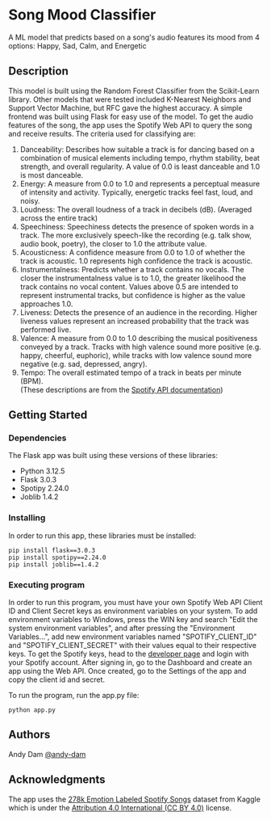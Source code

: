 # Song Mood Classifier

A ML model that predicts based on a song's audio features its mood from 4 options: Happy, Sad, Calm, and Energetic

## Description

This model is built using the Random Forest Classifier from the Scikit-Learn library. Other models that were tested included K-Nearest Neighbors and Support Vector Machine, but RFC gave the highest accuracy. A simple frontend was built using Flask for easy use of the model. To get the audio features of the song, the app uses the Spotify Web API to query the song and receive results. The criteria used for classifying are:

1. Danceability: Describes how suitable a track is for dancing based on a combination of musical elements including tempo, rhythm stability, beat strength, and overall regularity. A value of 0.0 is least danceable and 1.0 is most danceable.
2. Energy: A measure from 0.0 to 1.0 and represents a perceptual measure of intensity and activity. Typically, energetic tracks feel fast, loud, and noisy.
3. Loudness: The overall loudness of a track in decibels (dB). (Averaged across the entire track)
4. Speechiness: Speechiness detects the presence of spoken words in a track. The more exclusively speech-like the recording (e.g. talk show, audio book, poetry), the closer to 1.0 the attribute value.
5. Acousticness: A confidence measure from 0.0 to 1.0 of whether the track is acoustic. 1.0 represents high confidence the track is acoustic.
6. Instrumentalness: Predicts whether a track contains no vocals. The closer the instrumentalness value is to 1.0, the greater likelihood the track contains no vocal content. Values above 0.5 are intended to represent instrumental tracks, but confidence is higher as the value approaches 1.0.
7. Liveness: Detects the presence of an audience in the recording. Higher liveness values represent an increased probability that the track was performed live. 
8. Valence: A measure from 0.0 to 1.0 describing the musical positiveness conveyed by a track. Tracks with high valence sound more positive (e.g. happy, cheerful, euphoric), while tracks with low valence sound more negative (e.g. sad, depressed, angry).
9. Tempo: The overall estimated tempo of a track in beats per minute (BPM).\
(These descriptions are from the [Spotify API documentation](https://developer.spotify.com/documentation/web-api/reference/get-audio-features))

## Getting Started

### Dependencies
The Flask app was built using these versions of these libraries:

* Python 3.12.5
* Flask 3.0.3
* Spotipy 2.24.0
* Joblib 1.4.2

### Installing
In order to run this app, these libraries must be installed:
```
pip install flask==3.0.3
pip install spotipy==2.24.0
pip install joblib==1.4.2
```

### Executing program
In order to run this program, you must have your own Spotify Web API Client ID and Client Secret keys as environment variables on your system. To add environment variables to Windows, press the WIN key and search "Edit the system environment variables", and after pressing the "Environment Variables...", add new environment variables named "SPOTIFY_CLIENT_ID" and "SPOTIFY_CLIENT_SECRET" with their values equal to their respective keys. To get the Spotify keys, head to the [developer page](https://developer.spotify.com/) and login with your Spotify account. After signing in, go to the Dashboard and create an app using the Web API. Once created, go to the Settings of the app and copy the client id and secret.

To run the program, run the app.py file:
```
python app.py
```

## Authors

Andy Dam 
[@andy-dam](https://www.github.com/andy-dam/)


## Acknowledgments

The app uses the [278k Emotion Labeled Spotify Songs](https://www.kaggle.com/datasets/abdullahorzan/moodify-dataset) dataset from Kaggle which is under the [Attribution 4.0 International (CC BY 4.0)](https://creativecommons.org/licenses/by/4.0/) license.
